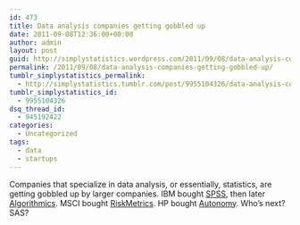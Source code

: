 ```yaml
---
id: 473
title: Data analysis companies getting gobbled up
date: 2011-09-08T12:36:00+00:00
author: admin
layout: post
guid: http://simplystatistics.wordpress.com/2011/09/08/data-analysis-companies-getting-gobbled-up
permalink: /2011/09/08/data-analysis-companies-getting-gobbled-up/
tumblr_simplystatistics_permalink:
  - http://simplystatistics.tumblr.com/post/9955104326/data-analysis-companies-getting-gobbled-up
tumblr_simplystatistics_id:
  - 9955104326
dsq_thread_id:
  - 945192422
categories:
  - Uncategorized
tags:
  - data
  - startups
---
```

Companies that specialize in data analysis, or essentially, statistics, are getting gobbled up by larger companies. IBM bought <a href="http://dealbook.nytimes.com/2009/07/28/ibm-to-pay-12-billion-for-software-maker/" target="_blank">SPSS</a>, then later <a href="http://dealbook.nytimes.com/2011/09/01/ibm-to-buy-algorithmics-for-387-million/" target="_blank">Algorithmics</a>. MSCI bought <a href="http://dealbook.nytimes.com/2010/03/01/msci-buys-riskmetrics-for-1-55-billion/" target="_blank">RiskMetrics</a>. HP bought <a href="http://dealbook.nytimes.com/2011/08/19/after-h-p-s-rich-offer-deal-making-spotlight-swings-to-data-analysis/" target="_blank">Autonomy</a>. Who&#8217;s next? SAS?
